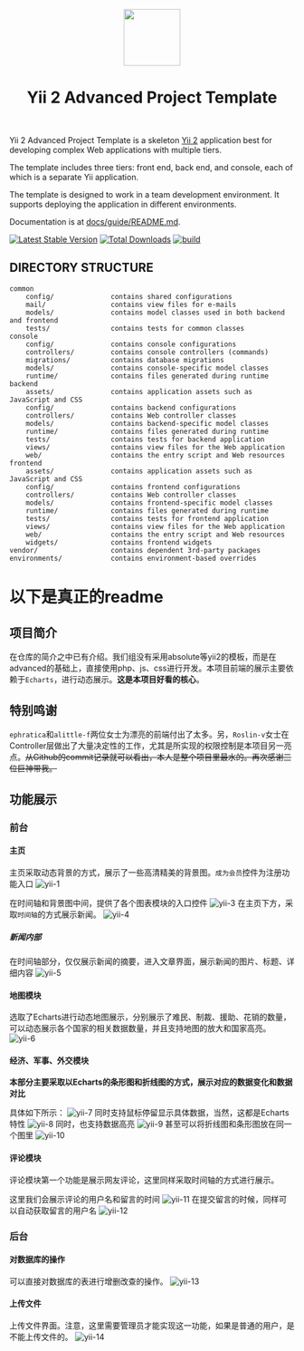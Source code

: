 <p align="center">
    <a href="https://github.com/yiisoft" target="_blank">
        <img src="https://avatars0.githubusercontent.com/u/993323" height="100px">
    </a>
    <h1 align="center">Yii 2 Advanced Project Template</h1>
    <br>
</p>

Yii 2 Advanced Project Template is a skeleton [Yii 2](http://www.yiiframework.com/) application best for
developing complex Web applications with multiple tiers.

The template includes three tiers: front end, back end, and console, each of which
is a separate Yii application.

The template is designed to work in a team development environment. It supports
deploying the application in different environments.

Documentation is at [docs/guide/README.md](docs/guide/README.md).

[![Latest Stable Version](https://img.shields.io/packagist/v/yiisoft/yii2-app-advanced.svg)](https://packagist.org/packages/yiisoft/yii2-app-advanced)
[![Total Downloads](https://img.shields.io/packagist/dt/yiisoft/yii2-app-advanced.svg)](https://packagist.org/packages/yiisoft/yii2-app-advanced)
[![build](https://github.com/yiisoft/yii2-app-advanced/workflows/build/badge.svg)](https://github.com/yiisoft/yii2-app-advanced/actions?query=workflow%3Abuild)

DIRECTORY STRUCTURE
-------------------

```
common
    config/              contains shared configurations
    mail/                contains view files for e-mails
    models/              contains model classes used in both backend and frontend
    tests/               contains tests for common classes    
console
    config/              contains console configurations
    controllers/         contains console controllers (commands)
    migrations/          contains database migrations
    models/              contains console-specific model classes
    runtime/             contains files generated during runtime
backend
    assets/              contains application assets such as JavaScript and CSS
    config/              contains backend configurations
    controllers/         contains Web controller classes
    models/              contains backend-specific model classes
    runtime/             contains files generated during runtime
    tests/               contains tests for backend application    
    views/               contains view files for the Web application
    web/                 contains the entry script and Web resources
frontend
    assets/              contains application assets such as JavaScript and CSS
    config/              contains frontend configurations
    controllers/         contains Web controller classes
    models/              contains frontend-specific model classes
    runtime/             contains files generated during runtime
    tests/               contains tests for frontend application
    views/               contains view files for the Web application
    web/                 contains the entry script and Web resources
    widgets/             contains frontend widgets
vendor/                  contains dependent 3rd-party packages
environments/            contains environment-based overrides
```

以下是真正的readme
============================
## 项目简介
在仓库的简介之中已有介绍。我们组没有采用absolute等yii2的模板，而是在advanced的基础上，直接使用php、js、css进行开发。本项目前端的展示主要依赖于`Echarts`，进行动态展示。**这是本项目好看的核心**。
## 特别鸣谢
`ephratica`和`alittle-f`两位女士为漂亮的前端付出了太多。另，`Roslin-v`女士在Controller层做出了大量决定性的工作，尤其是所实现的权限控制是本项目另一亮点。~~从Github的commit记录就可以看出，本人是整个项目里最水的。再次感谢三位巨神带我。~~ 
## 功能展示
### 前台
#### 主页
主页采取动态背景的方式，展示了一些高清精美的背景图。`成为会员`控件为注册功能入口
![yii-1](https://raw.githubusercontent.com/TephrocactusHC/mybolgimg/master/yii-1.png)

在时间轴和背景图中间，提供了各个图表模块的入口控件
![yii-3](https://raw.githubusercontent.com/TephrocactusHC/mybolgimg/master/yii-3.png)
在主页下方，采取`时间轴`的方式展示新闻。
![yii-4](https://raw.githubusercontent.com/TephrocactusHC/mybolgimg/master/yii-4.png)
##### 新闻内部
在时间轴部分，仅仅展示新闻的摘要，进入文章界面，展示新闻的图片、标题、详细内容
![yii-5](https://raw.githubusercontent.com/TephrocactusHC/mybolgimg/master/yii-5.png)
#### 地图模块
选取了Echarts进行动态地图展示，分别展示了难民、制裁、援助、花销的数量，可以动态展示各个国家的相关数据数量，并且支持地图的放大和国家高亮。
![yii-6](https://raw.githubusercontent.com/TephrocactusHC/mybolgimg/master/yii-6.png)
#### 经济、军事、外交模块
**本部分主要采取以Echarts的条形图和折线图的方式，展示对应的数据变化和数据对比**

具体如下所示：
![yii-7](https://raw.githubusercontent.com/TephrocactusHC/mybolgimg/master/yii-7.png)
同时支持鼠标停留显示具体数据，当然，这都是Echarts特性
![yii-8](https://raw.githubusercontent.com/TephrocactusHC/mybolgimg/master/yii-8.png)
同时，也支持数据高亮
![yii-9](https://raw.githubusercontent.com/TephrocactusHC/mybolgimg/master/yii-9.png)
甚至可以将折线图和条形图放在同一个图里
![yii-10](https://raw.githubusercontent.com/TephrocactusHC/mybolgimg/master/yii-10.png)
#### 评论模块
评论模块第一个功能是展示网友评论，这里同样采取时间轴的方式进行展示。

这里我们会展示评论的用户名和留言的时间
![yii-11](https://raw.githubusercontent.com/TephrocactusHC/mybolgimg/master/yii-11.png)
在提交留言的时候，同样可以自动获取留言的用户名
![yii-12](https://raw.githubusercontent.com/TephrocactusHC/mybolgimg/master/yii-12.png)
### 后台
#### 对数据库的操作
可以直接对数据库的表进行增删改查的操作。
![yii-13](https://raw.githubusercontent.com/TephrocactusHC/mybolgimg/master/yii-13.png)
#### 上传文件
上传文件界面。注意，这里需要管理员才能实现这一功能，如果是普通的用户，是不能上传文件的。
![yii-14](https://raw.githubusercontent.com/TephrocactusHC/mybolgimg/master/yii-14.png)

